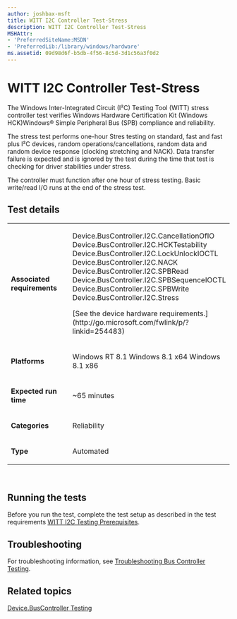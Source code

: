 ```yaml
---
author: joshbax-msft
title: WITT I2C Controller Test-Stress
description: WITT I2C Controller Test-Stress
MSHAttr:
- 'PreferredSiteName:MSDN'
- 'PreferredLib:/library/windows/hardware'
ms.assetid: 09d98d6f-b5db-4f56-8c5d-3d1c56a3f0d2
---
```


# WITT I2C Controller Test-Stress


The Windows Inter-Integrated Circuit (I²C) Testing Tool (WITT) stress controller test verifies Windows Hardware Certification Kit (Windows HCK)Windows® Simple Peripheral Bus (SPB) compliance and reliability.

The stress test performs one-hour Stres testing on standard, fast and fast plus I²C devices, random operations/cancellations, random data and random device response (clocking stretching and NACK). Data transfer failure is expected and is ignored by the test during the time that test is checking for driver stabilities under stress.

The controller must function after one hour of stress testing. Basic write/read I/O runs at the end of the stress test.

## Test details


<table>
<colgroup>
<col width="50%" />
<col width="50%" />
</colgroup>
<tbody>
<tr class="odd">
<td><p><strong>Associated requirements</strong></p></td>
<td><p>Device.BusController.I2C.CancellationOfIO Device.BusController.I2C.HCKTestability Device.BusController.I2C.LockUnlockIOCTL Device.BusController.I2C.NACK Device.BusController.I2C.SPBRead Device.BusController.I2C.SPBSequenceIOCTL Device.BusController.I2C.SPBWrite Device.BusController.I2C.Stress</p>
<p>[See the device hardware requirements.](http://go.microsoft.com/fwlink/p/?linkid=254483)</p></td>
</tr>
<tr class="even">
<td><p><strong>Platforms</strong></p></td>
<td><p>Windows RT 8.1 Windows 8.1 x64 Windows 8.1 x86</p></td>
</tr>
<tr class="odd">
<td><p><strong>Expected run time</strong></p></td>
<td><p>~65 minutes</p></td>
</tr>
<tr class="even">
<td><p><strong>Categories</strong></p></td>
<td><p>Reliability</p></td>
</tr>
<tr class="odd">
<td><p><strong>Type</strong></p></td>
<td><p>Automated</p></td>
</tr>
</tbody>
</table>

 

## Running the tests


Before you run the test, complete the test setup as described in the test requirements [WITT I2C Testing Prerequisites](witt-i2c-testing-prerequisites.md).

## Troubleshooting


For troubleshooting information, see [Troubleshooting Bus Controller Testing](troubleshooting-bus-controller-testing.md).

## Related topics


[Device.BusController Testing](devicebuscontroller-testing.md)

 

 







